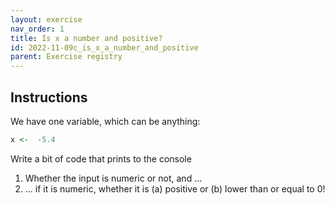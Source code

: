 ```yaml
---
layout: exercise 
nav_order: 1
title: Is x a number and positive?
id: 2022-11-09c_is_x_a_number_and_positive
parent: Exercise registry
---
```


## Instructions

We have one variable, which can be anything:

```R
x <-  -5.4
```

Write a bit of code that prints to the console
1. Whether the input is numeric or not, and ... 
2. ... if it is numeric, whether it is (a) positive or (b) lower than or equal to 0!

